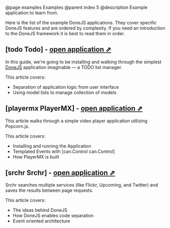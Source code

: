 @page examples Examples
@parent index 5
@description Example application to learn from.

Here is the list of the example DoneJS applications. They cover specific DoneJS features and are ordered by complexity. If you need an introduction to the DoneJS framework it is best to read them in order.

## [todo Todo] - [open application &#x21D7;](../examples/todo/jquery/index.html)

In this guide, we're going to be installing and walking through the simplest [DoneJS](http://donejs.com/)
application imaginable &mdash; a TODO list manager.

This article covers:

- Separation of application logic from user interface
- Using model lists to manage collection of models

## [playermx PlayerMX] - [open application &#x21D7;](../examples/player/index.html)

This article walks through a simple video player application utilizing Popcorn.js. 

This article covers:

- Installing and running the Application
- Templated Events with [can.Control can.Control]
- How PlayerMX is built

## [srchr Srchr] - [open application &#x21D7;](../examples/srchr/index.html)

Srchr searches multiple services (like Flickr, Upcoming, and Twitter) and saves the results between page requests.

This article covers:

- The ideas behind DoneJS
- How DoneJS enables code separation
- Event oriented architecture